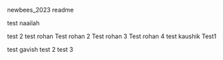 newbees_2023 readme


test naailah

test 2
test rohan 
Test rohan 2
Test rohan 3
Test rohan 4 
test kaushik
Test1 

test gavish
test 2
test 3
